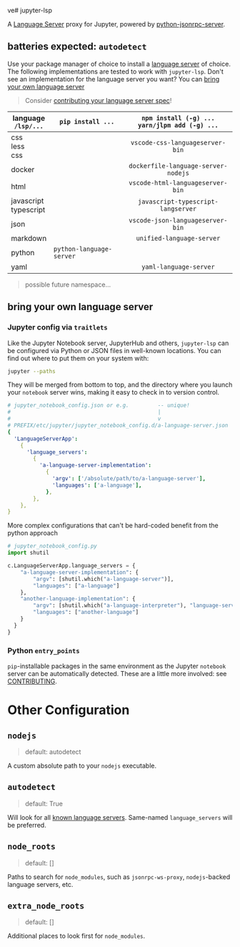 ve# jupyter-lsp

A [Language Server][language-server] proxy for Jupyter, powered by [python-jsonrpc-server][].

## batteries expected: `autodetect`

Use your package manager of choice to install a [language server][lsp-implementations]
of choice. The following implementations are tested to work with `jupyter-lsp`.
Don't see an implementation for the language server you want? You can
[bring your own language server](#bring-your-own-language-server)

> Consider [contributing your language server spec](./CONTRIBUTING.md#spec)!

| language<br>`/lsp/...`    | `pip install ...`        | `npm install (-g) ...` <br/>`yarn/jlpm add (-g) ...` |
| ------------------------- | ------------------------ | :--------------------------------------------------: |
| css<br/>less<br/>css      |                          |           `vscode-css-languageserver-bin`            |
| docker                    |                          |         `dockerfile-language-server-nodejs`          |
| html                      |                          |           `vscode-html-languageserver-bin`           |
| javascript<br/>typescript |                          |          `javascript-typescript-langserver`          |
| json                      |                          |           `vscode-json-languageserver-bin`           |
| markdown                  |                          |              `unified-language-server`               |
| python                    | `python-language-server` |                                                      |
| yaml                      |                          |                `yaml-language-server`                |

[language-server]: https://microsoft.github.io/language-server-protocol/specification
[jupyter-server-proxy]: https://github.com/jupyterhub/jupyter-server-proxy
[python-jsonrpc-server]: https://github.com/palantir/python-jsonrpc-server
[lsp-implementations]: https://microsoft.github.io/language-server-protocol/implementors/servers
[jupyter-lsp]: https://github.com/krassowski/jupyterlab-lsp.git

> possible future namespace...

## bring your own language server

### Jupyter config via `traitlets`

Like the Jupyter Notebook server, JupyterHub and others, `jupyter-lsp` can be
configured via Python or JSON files in well-known locations. You can find out
where to put them on your system with:

```bash
jupyter --paths
```

They will be merged from bottom to top, and the directory where you launch your
`notebook` server wins, making it easy to check in to version control.

```yaml
# jupyter_notebook_config.json or e.g.         -- unique!
#                                              |
#                                              v
# PREFIX/etc/jupyter/jupyter_notebook_config.d/a-language-server.json
{
  'LanguageServerApp':
    {
      'language_servers':
        {
          'a-language-server-implementation':
            {
              'argv': ['/absolute/path/to/a-language-server'],
              'languages': ['a-language'],
            },
        },
    },
}
```

More complex configurations that can't be hard-coded benefit from the python approach

```py
# jupyter_notebook_config.py
import shutil

c.LanguageServerApp.language_servers = {
    "a-language-server-implementation": {
        "argv": [shutil.which("a-language-server")],
        "languages": ["a-language"]
    },
    "another-language-implementation": {
        "argv": [shutil.which("a-language-interpreter"), "language-server"],
        "languages": ["another-language"]
    }
  }
}
```

### Python `entry_points`

`pip`-installable packages in the same environment as the Jupyter `notebook` server
can be automatically detected. These are a little more involved: see
[CONTRIBUTING](./CONTRIBUTING.md).

# Other Configuration

## `nodejs`

> default: autodetect

A custom absolute path to your `nodejs` executable.

## `autodetect`

> default: True

Will look for all [known language servers](#batteries-expected). Same-named
`language_servers` will be preferred.

## `node_roots`

> default: []

Paths to search for `node_modules`, such as `jsonrpc-ws-proxy`,
`nodejs`-backed language servers, etc.

## `extra_node_roots`

> default: []

Additional places to look first for `node_modules`.
